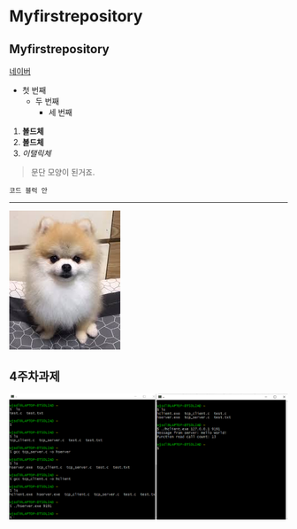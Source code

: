 # Myfirstrepository
## Myfirstrepository

[네이버](https://naver.com)

- 첫 번째
  - 두 번째
    - 세 번째

1. **볼드체**
2. __볼드체__
3. *이탤릭체*

>문단 모양이 된거죠.
>
<pre><code>코드 블럭 안
</code></pre>
* * *

<img width="" height="" src="./png/포메라니안.png"></img>

## 4주차과제
<img width="" height="" src="./png/4주차과제.png"></img>
